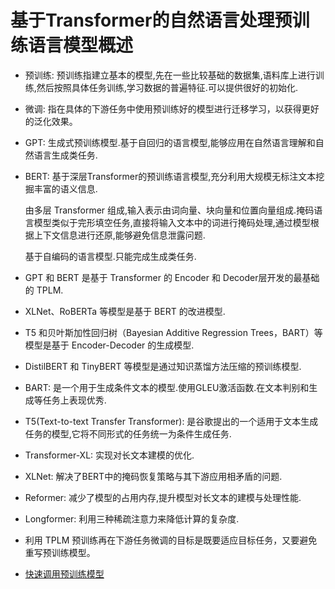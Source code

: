 # 基于Transformer的自然语言处理预训练语言模型概述
- 预训练: 预训练指建立基本的模型,先在一些比较基础的数据集,语料库上进行训练,然后按照具体任务训练,学习数据的普遍特征.可以提供很好的初始化.
- 微调: 指在具体的下游任务中使用预训练好的模型进行迁移学习，以获得更好的泛化效果。
- GPT: 生成式预训练模型.基于自回归的语言模型,能够应用在自然语言理解和自然语言生成类任务.
- BERT: 基于深层Transformer的预训练语言模型,充分利用大规模无标注文本挖掘丰富的语义信息.
    
    由多层 Transformer 组成,输入表示由词向量、块向量和位置向量组成.掩码语言模型类似于完形填空任务,直接将输入文本中的词进行掩码处理,通过模型根据上下文信息进行还原,能够避免信息泄露问题.
    
    基于自编码的语言模型.只能完成生成类任务.
- GPT 和 BERT 是基于 Transformer 的 Encoder 和 Decoder层开发的最基础的 TPLM.
- XLNet、RoBERTa 等模型是基于 BERT 的改进模型.
- T5 和贝叶斯加性回归树（Bayesian Additive Regression Trees，BART）等模型是基于 Encoder-Decoder 的生成模型.
- DistilBERT 和 TinyBERT 等模型是通过知识蒸馏方法压缩的预训练模型.
- BART: 是一个用于生成条件文本的模型.使用GLEU激活函数.在文本判别和生成等任务上表现优秀.
- T5(Text-to-text Transfer Transformer): 是谷歌提出的一个适用于文本生成任务的模型,它将不同形式的任务统一为条件生成任务.
- Transformer-XL: 实现对长文本建模的优化.
- XLNet: 解决了BERT中的掩码恢复策略与其下游应用相矛盾的问题.
- Reformer: 减少了模型的占用内存,提升模型对长文本的建模与处理性能.
- Longformer: 利用三种稀疏注意力来降低计算的复杂度.
- 利用 TPLM 预训练再在下游任务微调的目标是既要适应目标任务，又要避免重写预训练模型。
- [快速调用预训练模型](https://github.com/huggingface/transformers)
